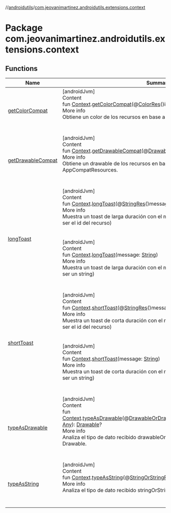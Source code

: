 //[androidutils](../index.md)/[com.jeovanimartinez.androidutils.extensions.context](index.md)



# Package com.jeovanimartinez.androidutils.extensions.context  


## Functions  
  
|  Name|  Summary| 
|---|---|
| <a name="com.jeovanimartinez.androidutils.extensions.context//getColorCompat/android.content.Context#kotlin.Int/PointingToDeclaration/"></a>[getColorCompat](get-color-compat.md)| <a name="com.jeovanimartinez.androidutils.extensions.context//getColorCompat/android.content.Context#kotlin.Int/PointingToDeclaration/"></a>[androidJvm]  <br>Content  <br>fun [Context](https://developer.android.com/reference/kotlin/android/content/Context.html).[getColorCompat](get-color-compat.md)(@[ColorRes](https://developer.android.com/reference/kotlin/androidx/annotation/ColorRes.html)()id: [Int](https://kotlinlang.org/api/latest/jvm/stdlib/kotlin/-int/index.html)): [Int](https://kotlinlang.org/api/latest/jvm/stdlib/kotlin/-int/index.html)  <br>More info  <br>Obtiene un color de los recursos en base a su id mediante ResourcesCompat.  <br><br><br>
| <a name="com.jeovanimartinez.androidutils.extensions.context//getDrawableCompat/android.content.Context#kotlin.Int/PointingToDeclaration/"></a>[getDrawableCompat](get-drawable-compat.md)| <a name="com.jeovanimartinez.androidutils.extensions.context//getDrawableCompat/android.content.Context#kotlin.Int/PointingToDeclaration/"></a>[androidJvm]  <br>Content  <br>fun [Context](https://developer.android.com/reference/kotlin/android/content/Context.html).[getDrawableCompat](get-drawable-compat.md)(@[DrawableRes](https://developer.android.com/reference/kotlin/androidx/annotation/DrawableRes.html)()id: [Int](https://kotlinlang.org/api/latest/jvm/stdlib/kotlin/-int/index.html)): [Drawable](https://developer.android.com/reference/kotlin/android/graphics/drawable/Drawable.html)?  <br>More info  <br>Obtiene un drawable de los recursos en base a su id mediante AppCompatResources.  <br><br><br>
| <a name="com.jeovanimartinez.androidutils.extensions.context//longToast/android.content.Context#kotlin.Int/PointingToDeclaration/"></a>[longToast](long-toast.md)| <a name="com.jeovanimartinez.androidutils.extensions.context//longToast/android.content.Context#kotlin.Int/PointingToDeclaration/"></a>[androidJvm]  <br>Content  <br>fun [Context](https://developer.android.com/reference/kotlin/android/content/Context.html).[longToast](long-toast.md)(@[StringRes](https://developer.android.com/reference/kotlin/androidx/annotation/StringRes.html)()message: [Int](https://kotlinlang.org/api/latest/jvm/stdlib/kotlin/-int/index.html))  <br>More info  <br>Muestra un toast de larga duración con el message indicado (el mensaje debe ser el id del recurso)  <br><br><br>[androidJvm]  <br>Content  <br>fun [Context](https://developer.android.com/reference/kotlin/android/content/Context.html).[longToast](long-toast.md)(message: [String](https://kotlinlang.org/api/latest/jvm/stdlib/kotlin/-string/index.html))  <br>More info  <br>Muestra un toast de larga duración con el message indicado (el mensaje debe ser un string)  <br><br><br>
| <a name="com.jeovanimartinez.androidutils.extensions.context//shortToast/android.content.Context#kotlin.Int/PointingToDeclaration/"></a>[shortToast](short-toast.md)| <a name="com.jeovanimartinez.androidutils.extensions.context//shortToast/android.content.Context#kotlin.Int/PointingToDeclaration/"></a>[androidJvm]  <br>Content  <br>fun [Context](https://developer.android.com/reference/kotlin/android/content/Context.html).[shortToast](short-toast.md)(@[StringRes](https://developer.android.com/reference/kotlin/androidx/annotation/StringRes.html)()message: [Int](https://kotlinlang.org/api/latest/jvm/stdlib/kotlin/-int/index.html))  <br>More info  <br>Muestra un toast de corta duración con el message indicado (el mensaje debe ser el id del recurso)  <br><br><br>[androidJvm]  <br>Content  <br>fun [Context](https://developer.android.com/reference/kotlin/android/content/Context.html).[shortToast](short-toast.md)(message: [String](https://kotlinlang.org/api/latest/jvm/stdlib/kotlin/-string/index.html))  <br>More info  <br>Muestra un toast de corta duración con el message indicado (el mensaje debe ser un string)  <br><br><br>
| <a name="com.jeovanimartinez.androidutils.extensions.context//typeAsDrawable/android.content.Context#kotlin.Any/PointingToDeclaration/"></a>[typeAsDrawable](type-as-drawable.md)| <a name="com.jeovanimartinez.androidutils.extensions.context//typeAsDrawable/android.content.Context#kotlin.Any/PointingToDeclaration/"></a>[androidJvm]  <br>Content  <br>fun [Context](https://developer.android.com/reference/kotlin/android/content/Context.html).[typeAsDrawable](type-as-drawable.md)(@[DrawableOrDrawableRes](../com.jeovanimartinez.androidutils.annotations/-drawable-or-drawable-res/index.md)()drawableOrDrawableRes: [Any](https://kotlinlang.org/api/latest/jvm/stdlib/kotlin/-any/index.html)): [Drawable](https://developer.android.com/reference/kotlin/android/graphics/drawable/Drawable.html)?  <br>More info  <br>Analiza el tipo de dato recibido drawableOrDrawableRes y devuelve siempre un Drawable.  <br><br><br>
| <a name="com.jeovanimartinez.androidutils.extensions.context//typeAsString/android.content.Context#kotlin.Any/PointingToDeclaration/"></a>[typeAsString](type-as-string.md)| <a name="com.jeovanimartinez.androidutils.extensions.context//typeAsString/android.content.Context#kotlin.Any/PointingToDeclaration/"></a>[androidJvm]  <br>Content  <br>fun [Context](https://developer.android.com/reference/kotlin/android/content/Context.html).[typeAsString](type-as-string.md)(@[StringOrStringRes](../com.jeovanimartinez.androidutils.annotations/-string-or-string-res/index.md)()stringOrStringRes: [Any](https://kotlinlang.org/api/latest/jvm/stdlib/kotlin/-any/index.html)): [String](https://kotlinlang.org/api/latest/jvm/stdlib/kotlin/-string/index.html)  <br>More info  <br>Analiza el tipo de dato recibido stringOrStringRes y devuelve siempre un string.  <br><br><br>

